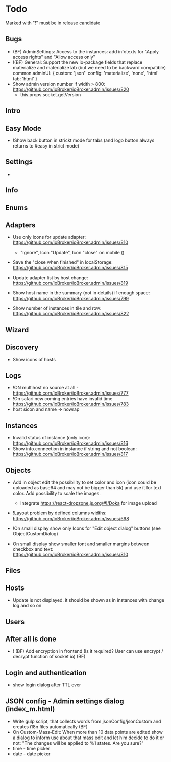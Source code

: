 # Todo

Marked with "!" must be in release candidate

## Bugs
- (BF) AdminSettings: Access to the instances: add infotexts for "Apply access rights" and "Allow access only"
- !(BF) General: Support the new io-package fields that replace materialize and materializeTab (but we need to be backward compatible)
  common.adminUI: {
    custom: 'json''
    config: 'materialize', 'none', 'html'
    tab: 'html'
  }
- Show admin version number if width > 800: https://github.com/ioBroker/ioBroker.admin/issues/820
  - this.props.socket.getVersion

## Intro

## Easy Mode
- !Show back button in strickt mode for tabs (and logo button always returns to #easy in strict mode) 

## Settings
- <!--(Base settings) Show dialog, that RESTART only works on debian systems: https://github.com/ioBroker/ioBroker.admin/issues/754-->

## Info

## Enums

## Adapters
- Use only icons for update adapter: https://github.com/ioBroker/ioBroker.admin/issues/810
  - "Ignore", Icon "Update", Icon "close" on mobile ()
  
- Save the "close when finished" in localStorage: https://github.com/ioBroker/ioBroker.admin/issues/815
- Update adapter list by host change: https://github.com/ioBroker/ioBroker.admin/issues/819
- Show host name in the summary (not in details) if enough space: https://github.com/ioBroker/ioBroker.admin/issues/799
- Show number of instances in tile and row: https://github.com/ioBroker/ioBroker.admin/issues/822

## Wizard

## Discovery
- Show icons of hosts

## Logs
- !ON multihost no source at all - https://github.com/ioBroker/ioBroker.admin/issues/777
- !On safari new coming entries have invalid time https://github.com/ioBroker/ioBroker.admin/issues/783
- host sicon and name => nowrap

## Instances
- Invalid status of instance (only icon): https://github.com/ioBroker/ioBroker.admin/issues/816
- Show info.connection in instance if string and not boolean: https://github.com/ioBroker/ioBroker.admin/issues/817

## Objects
- Add in object edit the possibility to set color and icon (icon could be uploaded as base64 and may not be bigger than 5k) and use it for text color. Add possibility to scale the images.
  - Integrate https://react-dropzone.js.org/#!/Doka for image upload

- !Layout problem by defined columns widths: https://github.com/ioBroker/ioBroker.admin/issues/698
- !On small display show only Icons for "Edit object dialog" buttons (see ObjectCustomDialog)
- On small display show smaller font and smaller margins between checkbox and text: https://github.com/ioBroker/ioBroker.admin/issues/810

## Files

## Hosts
- Update is not displayed. it should be shown as in instances with change log and so on

## Users

## After all is done
- ! (BF) Add encryption in frontend (Is it required? User can use encrypt / decrypt function of socket io) (BF)

## Login and authentication
- show login dialog after TTL over

## JSON config - Admin settings dialog (index_m.html)
- Write gulp script, that collects words from jsonConfig/jsonCustom and creates i18n files automatically (BF)
- On Custom-Mass-Edit: When more than 10 data points are edited show a dialog to inform use about that mass edit and let him decide to do it or not: "The changes will be applied to %1 states. Are you sure?"
- time - time picker
- date - date picker